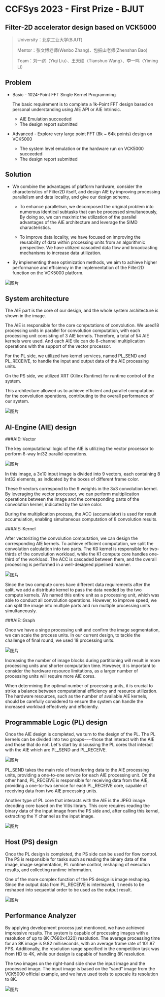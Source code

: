 # CCFSys 2023 - First Prize - BJUT

## Filter-2D accelerator design based on VCK5000

> University：北京工业大学(BJUT)
> 
> Mentor：张文博老师(Wenbo Zhang)、包振山老师(Zhenshan Bao)
> 
> Team：刘一祺（Yiqi Liu）、王天硕（Tianshuo Wang）、李一鸣（Yiming Li）

 ## Problem

- Basic  - 1024-Point FFT Single Kernel Programming

    The basic requirement is to complete a 1k-Point FFT design based on  personal understanding using AIE API or AIE Intrinsic. 

    - AIE Emulation succeeded
    - The design report submitted

- Advanced  - Explore very large point FFT (8k ~ 64k points) design on VCK5000 

    - The system level emulation or the hardware run on VCK5000 succeeded
    - The design report submitted

## Solution

- We combine the advantages of platform hardware, consider the characteristics of Filter2D itself, and design AIE by improving processing parallelism and data locality, and give our design scheme.

    - To enhance parallelism, we decomposed the original problem into numerous identical subtasks that can be processed simultaneously, By doing so, we can maximiz the utilization of the parallel advantages of the AIE architecture and leverage the SIMD characteristics.

    - To improve data locality, we have focused on improving the reusability of data within processing units from an algorithmic perspective.  We have utilized cascaded data flow and broadcasting mechanisms to increase data utilization.

- By implementing these optimization methods, we aim to achieve higher performance and efficiency in the implementation of the Filter2D function on the VCK5000 platform.

![图片](/image/1.png)

## System architecture
The AIE part is the core of our design, and the whole system architecture is shown in the image.

The AIE is responsible for the core computations of convolution. We used18 processing units in parallel for convolution computation, with each processing unit consisting of 3 AIE kernels. Therefore, a total of 54 AIE kernels were used. And each AIE tile can do 8-channel multiplication operations with the support of the vector processor.

For the PL side, we utilized two kernel services, named PL_SEND and PL_RECEIVE, to handle the input and output data of the AIE processing units. 

On the PS side, we utilized XRT (Xilinx Runtime) for runtime control of the system.

This architecture allowed us to achieve efficient and parallel computation for the convolution operations, contributing to the overall performance of our system.

![图片](/image/2.png)

## AI-Engine (AIE) design
###AIE::Vector

The key computational logic of the AIE is utilizing the vector processor to perform 8-way Int32 parallel operations.

![图片](/image/3.png)

In this image, a 3x10 input image is divided into 9 vectors, each containing 8 Int32 elements, as indicated by the boxes of different frame color. 

These 9 vectors correspond to the 9 weights in the 3x3 convolution kernel. By leveraging the vector processor, we can perform multiplication operations between the image and the corresponding parts of the convolution kernel, indicated by the same color. 

During the multiplication process, the ACC (accumulator) is used for result accumulation, enabling simultaneous computation of 8 convolution results.

###AIE::Kernel

After vectorizing the convolution computation, we can design the corresponding AIE kernels. To achieve efficient computation, we split the convolution calculation into two parts. The K0 kernel is responsible for two-thirds of the convolution workload, while the K1 compute core handles one-third of the workload. The ACC is cascaded between them, and the overall processing is performed in a well-designed pipelined manner.

![图片](/image/4.png)

Since the two compute cores have different data requirements after the split, we add a distribute kernel to pass the data needed by the two compute kernels. We named this entire unit as a processing unit, which was able to conduct all convolution operations. However, to improve speed, we can split the image into multiple parts and run multiple processing units simultaneously.

###AIE::Graph

Once we have a singe processing unit and confirm the image segmentation, we can scale the process units. In our current design, to tackle the challenge of final round, we used 18 processing units.

![图片](/image/5.png)

Increasing the number of image blocks during partitioning will result in more processing units and shorter computation time. However, it is important to consider the hardware resource limitations, as a larger number of processing units will require more AIE cores.

When determining the optimal number of processing units, it is crucial to strike a balance between computational efficiency and resource utilization. The hardware resources, such as the number of available AIE kernels, should be carefully considered to ensure the system can handle the increased workload effectively and efficiently.

## Programmable Logic (PL) design

Once the AIE design is completed, we turn to the design of the PL. The PL kernels can be divided into two groups----those that interact with the AIE and those that do not. Let's start by discussing the PL cores that interact with the AIE which are PL_SEND and PL_RECEIVE.

![图片](/image/6.png)

PL_SEND takes the main role of transferring data to the AIE processing units, providing a one-to-one service for each AIE processing unit. On the other hand, PL_RECEIVE is responsible for receiving data from the AIE, providing a one-to-two service for each PL_RECEIVE core, capable of receiving data from two AIE processing units.

Another type of PL core that interacts with the AIE is the JPEG image decoding core based on the Vitis library. This core requires reading the binary data of the input image from the PS side and, after calling this kernel, extracting the Y channel as the input image.

![图片](/image/7.png)

## Host (PS) design

Once the PL design is completed, the PS side can be used for flow control. The PS is responsible for tasks such as reading the binary data of the image, image segmentation, PL runtime control, reshaping of execution results, and collecting runtime information.

One of the more complex function of the PS design is image reshaping. Since the output data from PL_RECEIVE is interleaved, it needs to be reshaped into sequential order to be used as the output result.

![图片](/image/8.png)

## Performance Analyzer

By applying development process just mentioned, we have achieved impressive results. The system is capable of processing images with a resolution of up to 8K (7680x4320) resolution. The average processing time for an 8K image is 9.82 milliseconds, with an average frame rate of 101.87 FPS.  Additionally, the resolution range specified in the competition task was from HD to 4K, while our design is capable of handling 8K resolution.

The two images on the right-hand side show the input image and the processed image. The input image is based on the "sand" image from the VCK5000 official example, and we have used tools to upscale its resolution to 8K.

![图片](/image/9.png)